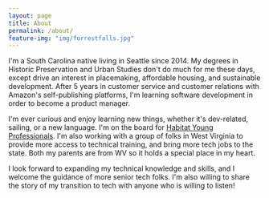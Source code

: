 ```yaml
---
layout: page
title: About
permalink: /about/
feature-img: "img/forrestfalls.jpg"
---
```


I'm a South Carolina native living in Seattle since 2014. My degrees in Historic Preservation and Urban Studies don't do much for me these days, except drive an interest in placemaking, affordable housing, and sustainable development. After 5 years in customer service and customer relations with Amazon's self-publishing platforms, I'm learning software development in order to become a product manager.

I'm ever curious and enjoy learning new things, whether it's dev-related, sailing, or a new language. I'm on the board for [Habitat Young Professionals](https://seattlehyp.org). I'm also working with a group of folks in West Virginia to provide more access to technical training, and bring more tech jobs to the state. Both my parents are from WV so it holds a special place in my heart.

I look forward to expanding my technical knowledge and skills, and I welcome the guidance of more senior tech folks. I'm also willing to share the story of my transition to tech with anyone who is willing to listen!
